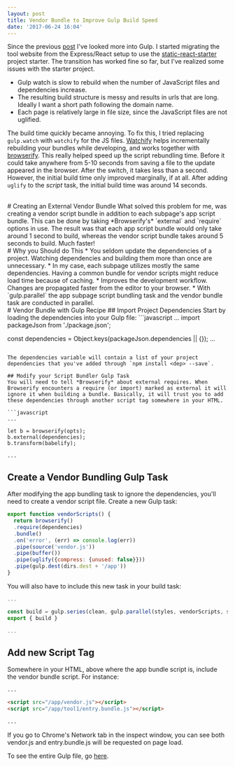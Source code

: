 ```yaml
---
layout: post
title: Vendor Bundle to Improve Gulp Build Speed
date: '2017-06-24 16:04'
---
```


Since the previous [post](/2017/06/18/gulp-and-es2015-es6/) I've looked more into Gulp. I started migrating the tool website from the Express/React setup to use the [static-react-starter](https://github.com/EqualPasta/static-react-starter) project starter. The transition has worked fine so far, but I've realized some issues with the starter project.

* Gulp watch is slow to rebuild when the number of JavaScript files and dependencies increase.
* The resulting build structure is messy and results in urls that are long. Ideally I want a short path following the domain name.
* Each page is relatively large in file size, since the JavaScript files are not uglified.

The build time quickly became annoying. To fix this, I tried replacing `gulp.watch` with `watchify` for the JS files. [Watchify](https://github.com/substack/watchify) helps incrementally rebuilding your bundles while developing, and works together with [browserify](https://github.com/substack/node-browserify). This really helped speed up the script rebundling time. Before it could take anywhere from 5-10 seconds from saving a file to the update appeared in the browser. After the switch, it takes less than a second. However, the initial build time only improved marginally, if at all. After adding `uglify` to the *script* task, the initial build time was around 14 seconds.

<br />
# Creating an External Vendor Bundle
What solved this problem for me, was creating a vendor script bundle in addition to each subpage's app script bundle. This can be done by taking *Browserify's* `external` and `require` options in use. The result was that each app script bundle would only take around 1 second to build, whereas the vendor script bundle takes around 5 seconds to build. Much faster!

<br />
# Why you Should do This
* You seldom update the dependencies of a project. Watching dependencies and building them more than once are unnecessary.
* In my case, each subpage utilizes mostly the same dependencies. Having a common bundle for vendor scripts might reduce load time because of caching.
* Improves the development workflow. Changes are propagated faster from the editor to your browser.
* With `gulp.parallel` the app subpage script bundling task and the vendor bundle task are conducted in parallel.

<br />
# Vendor Bundle with Gulp Recipe
## Import Project Dependencies
Start by loading the dependencies into your Gulp file:
```javascript
...
import packageJson from './package.json';

const dependencies = Object.keys(packageJson.dependencies || {});
...
```

The dependencies variable will contain a list of your project dependencies that you've added through `npm install <dep> --save`.

## Modify your Script Bundler Gulp Task
You will need to tell *Browserify* about external requires. When Browserify encounters a require (or import) marked as external it will ignore it when building a bundle. Basically, it will trust you to add these dependencies through another script tag somewhere in your HTML.

```javascript
...

let b = browserify(opts);
b.external(dependencies);
b.transform(babelify);

...
```

## Create a Vendor Bundling Gulp Task
After modifying the app bundling task to ignore the dependencies, you'll need to create a vendor script file.
Create a new Gulp task:

```javascript
export function vendorScripts() {
  return browserify()
  .require(dependencies)
  .bundle()
  .on('error', (err) => console.log(err))
  .pipe(source('vendor.js'))
  .pipe(buffer())
  .pipe(uglify({compress: {unused: false}}))
  .pipe(gulp.dest(dirs.dest + '/app'))
}
```
You will also have to include this new task in your build task:

```javascript
...

const build = gulp.series(clean, gulp.parallel(styles, vendorScripts, scripts, images, sounds, views))
export { build }

...
```
## Add new Script Tag
Somewhere in your HTML, above where the app bundle script is, include the vendor bundle script. For instance:

```html
...

<script src="/app/vendor.js"></script>
<script src="/app/tool1/entry.bundle.js"></script>

...
```

If you go to Chrome's Network tab in the inspect window, you can see both vendor.js and entry.bundle.js will be requested on page load.

To see the entire Gulp file, go [here](https://github.com/olavvatne/Unuseful/blob/master/gulpfile.babel.js).

